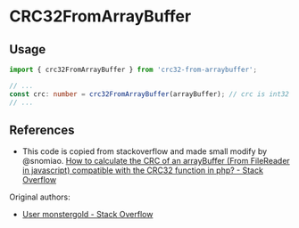 # CRC32FromArrayBuffer

## Usage

```ts
import { crc32FromArrayBuffer } from 'crc32-from-arraybuffer';

// ...
const crc: number = crc32FromArrayBuffer(arrayBuffer); // crc is int32
// ...
```

## References

- This code is copied from stackoverflow and made small modify by @snomiao. [How to calculate the CRC of an arrayBuffer (From FileReader in javascript) compatible with the CRC32 function in php? - Stack Overflow]( https://stackoverflow.com/questions/29416900/how-to-calculate-the-crc-of-an-arraybuffer-from-filereader-in-javascript-compa )

Original authors:
- [User monstergold - Stack Overflow]( https://stackoverflow.com/users/2030324/monstergold )
 
